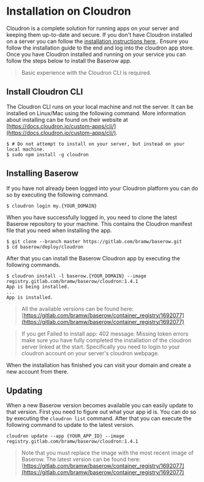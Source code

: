 # Installation on Cloudron

Cloudron is a complete solution for running apps on your server and keeping them
up-to-date and secure. If you don't have Cloudron installed on a server you can follow
the [installation instructions here ](https://docs.cloudron.io/installation/). 
Ensure you follow the installation guide to the end and log into the cloudron app store.
Once you have Cloudron installed and running on your service you can follow the steps below 
to install the Baserow app.

> Basic experience with the Cloudron CLI is required.

## Install Cloudron CLI

The Cloudron CLI runs on your local machine and not the server. It can be installed on 
Linux/Mac using the following command. More information about installing can be found on 
their website at
[https://docs.cloudron.io/custom-apps/cli/](https://docs.cloudron.io/custom-apps/cli/).

```
$ # Do not attempt to install on your server, but instead on your local machine.
$ sudo npm install -g cloudron
```

## Installing Baserow

If you have not already been logged into your Cloudron platform you can do so by
executing the following command.

```
$ cloudron login my.{YOUR_DOMAIN}
```

When you have successfully logged in, you need to clone the latest Baserow repository
to your machine. This contains the Cloudron manifest file that you need when installing
the app.

```
$ git clone --branch master https://gitlab.com/bramw/baserow.git
$ cd baserow/deploy/cloudron
```

After that you can install the Baserow Cloudron app by executing the following commands.

```
$ cloudron install -l baserow.{YOUR_DOMAIN} --image registry.gitlab.com/bramw/baserow/cloudron:1.4.1
App is being installed.
...
App is installed.
```

> All the available versions can be found here:
> [https://gitlab.com/bramw/baserow/container_registry/1692077](https://gitlab.com/bramw/baserow/container_registry/1692077)

> If you get Failed to install app: 402 message: Missing token errors make sure you 
> have fully completed the installation of the cloudron server linked at the start. 
> Specifically you need to login to your cloudron account on your server's cloudron 
> webpage.

When the installation has finished you can visit your domain and create a new account
from there.

## Updating

When a new Baserow version becomes available you can easily update to that version.
First you need to figure out what your app id is. You can do so by executing the
`cloudron list` command. After that you can execute the following command to update to
the latest version.

```
cloudron update --app {YOUR_APP_ID} --image registry.gitlab.com/bramw/baserow/cloudron:1.4.1
```

> Note that you must replace the image with the most recent image of Baserow. The
> latest version can be found here: 
> [https://gitlab.com/bramw/baserow/container_registry/1692077](https://gitlab.com/bramw/baserow/container_registry/1692077)

